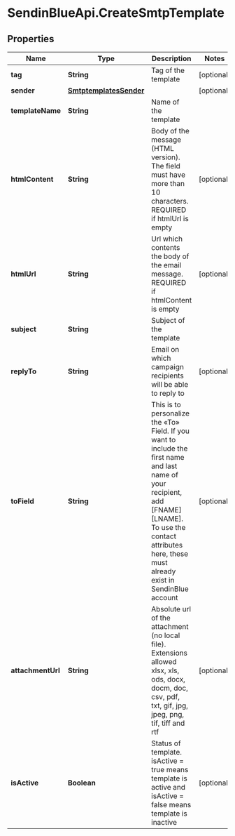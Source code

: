 # SendinBlueApi.CreateSmtpTemplate

## Properties
Name | Type | Description | Notes
------------ | ------------- | ------------- | -------------
**tag** | **String** | Tag of the template | [optional] 
**sender** | [**SmtptemplatesSender**](SmtptemplatesSender.md) |  | [optional] 
**templateName** | **String** | Name of the template | 
**htmlContent** | **String** | Body of the message (HTML version). The field must have more than 10 characters. REQUIRED if htmlUrl is empty | [optional] 
**htmlUrl** | **String** | Url which contents the body of the email message. REQUIRED if htmlContent is empty | [optional] 
**subject** | **String** | Subject of the template | 
**replyTo** | **String** | Email on which campaign recipients will be able to reply to | [optional] 
**toField** | **String** | This is to personalize the «To» Field. If you want to include the first name and last name of your recipient, add [FNAME] [LNAME]. To use the contact attributes here, these must already exist in SendinBlue account | [optional] 
**attachmentUrl** | **String** | Absolute url of the attachment (no local file). Extensions allowed xlsx, xls, ods, docx, docm, doc, csv, pdf, txt, gif, jpg, jpeg, png, tif, tiff and rtf | [optional] 
**isActive** | **Boolean** | Status of template. isActive &#x3D; true means template is active and isActive &#x3D; false means template is inactive | [optional] 


